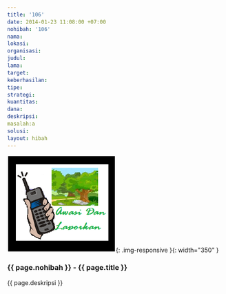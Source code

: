 ```yaml
---
title: '106'
date: 2014-01-23 11:08:00 +07:00
nohibah: '106'
nama:
lokasi:
organisasi:
judul:
lama:
target:
keberhasilan:
tipe:
strategi:
kuantitas:
dana:
deskripsi:
masalah:a
solusi:
layout: hibah
---
```


![106](/static/img/hibahcms/106.png){: .img-responsive }{: width="350" }

### {{ page.nohibah }} - {{ page.title }}

{{ page.deskripsi }}
